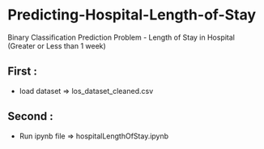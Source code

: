 # Predicting-Hospital-Length-of-Stay
Binary Classification Prediction Problem - Length of Stay in Hospital (Greater or Less than 1 week)

## First :
- load dataset => los_dataset_cleaned.csv

## Second : 
- Run ipynb file => hospitalLengthOfStay.ipynb
